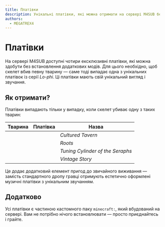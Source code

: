 ```yaml
---
title: Платівки
description: Унікальні платівки, які можна отримати на сервері M4SUB без модів.
authors:
  - MEGATREX4
---
```


# Платівки

На сервері M4SUB доступні чотири ексклюзивні платівки, які можна здобути без встановлення додаткових модів. Для цього необхідно, щоб скелет вбив певну тварину — саме тоді випадає одна з унікальних платівок із серії *Lo-phi*. Ці платівки мають свій унікальний вигляд і звучання.

<Clear/>

## Як отримати?

Платівки випадають тільки у випадку, коли скелет убиває одну з таких тварин:

| Тварина | Платівка | Назва |
|--------|---------|--------|
| <Mob name="Курка" mob="minecraft:chicken_adult" type="mobs" :size="2" /> | <Item item="minecraft:music_disc_lo_phi_cultured_tavern" name="Cultured Tavern" /> | *Cultured Tavern* |
| <Mob name="Корова" mob="minecraft:cow_adult" type="mobs" :size="2" /> | <Item item="minecraft:music_disc_lo_phi_roots" name="Roots" /> | *Roots* |
| <Mob  name="Свиня" mob="minecraft:pig_adult" type="mobs" :size="2" /> | <Item item="minecraft:music_disc_lo_phi_tuning_cylinder_the_seraphs" name="Tuning Cylinder of the Seraphs" /> | *Tuning Cylinder of the Seraphs* |
| <Mob name="Козел" mob="minecraft:goat_adult" type="mobs" :size="2" /> | <Item item="minecraft:music_disc_lo_phi_vintage_story" name="Vintage Story" /> | *Vintage Story* |

<Clear/>

Це додає додатковий елемент пригод до звичайного виживання — замість стандартного дропу гравці отримують естетично оформлені музичні платівки з унікальним звучанням.

<Clear/>

## Додатково

Усі платівки є частиною кастомного паку `minecraft:`, який вбудований на сервері. Вам не потрібно нічого встановлювати — просто приєднайтесь і грайте.